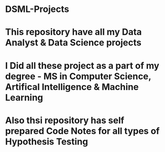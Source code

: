 # DSML-Projects
# This repository have all my Data Analyst & Data Science projects 
# I Did all these project as a part of my degree -  MS in Computer Science, Artifical Intelligence & Machine Learning
# Also thsi repository has self prepared Code Notes for all types of Hypothesis Testing
